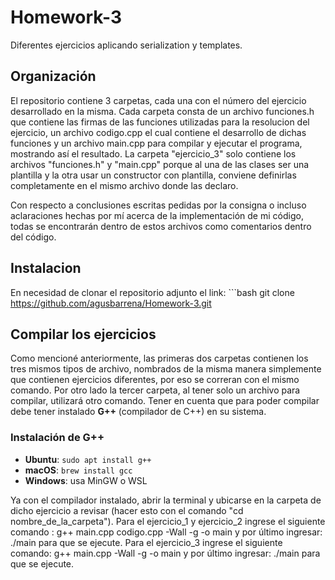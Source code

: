 # Homework-3
Diferentes ejercicios aplicando serialization y templates.

## Organización
El repositorio contiene 3 carpetas, cada una con el número del ejercicio desarrollado en la misma. Cada carpeta consta de un archivo funciones.h que contiene las firmas de las  funciones utilizadas para la resolucion del ejercicio, un archivo codigo.cpp el cual contiene el desarrollo de dichas funciones y un archivo main.cpp para compilar y ejecutar el programa, mostrando así el resultado. La carpeta "ejercicio_3" solo contiene los archivos "funciones.h" y "main.cpp" porque al una de las clases ser una plantilla y la otra usar un constructor con plantilla, conviene definirlas completamente en el mismo archivo donde las declaro.

Con respecto a conclusiones escritas pedidas por la consigna o incluso aclaraciones hechas por mí acerca de la implementación de mi código, todas se encontrarán dentro de estos archivos como comentarios dentro del código.

## Instalacion
En necesidad de clonar el repositorio adjunto el link:
    ```bash
    git clone https://github.com/agusbarrena/Homework-3.git

## Compilar los ejercicios
Como mencioné anteriormente, las primeras dos carpetas contienen los tres mismos tipos de archivo, nombrados de la misma manera simplemente que contienen ejercicios diferentes, por eso se correran con el mismo comando. Por otro lado la tercer carpeta, al tener solo un archivo para compilar, utilizará otro comando. Tener en cuenta que para poder compilar debe tener instalado **G++** (compilador de C++) en su sistema.

### Instalación de G++

- **Ubuntu**: `sudo apt install g++`
- **macOS**: `brew install gcc`
- **Windows**: usa MinGW o WSL

Ya con el compilador instalado, abrir la terminal y ubicarse en la carpeta de dicho ejercicio a revisar (hacer esto con el comando "cd nombre_de_la_carpeta"). Para el ejercicio_1 y ejercicio_2 ingrese el siguiente comando : g++ main.cpp codigo.cpp -Wall -g -o main y por último ingresar: ./main para que se ejecute. Para el ejercicio_3 ingrese el siguiente comando: g++ main.cpp -Wall -g -o main y por último ingresar: ./main para que se ejecute.
